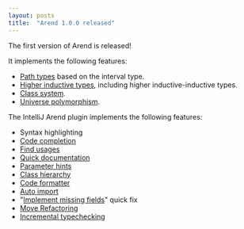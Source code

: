 ```yaml
---
layout: posts
title:  "Arend 1.0.0 released"
---
```


The first version of Arend is released!

It implements the following features:
* [Path types](/about/arend-features#path-types) based on the interval type.
* [Higher inductive types](/about/arend-features#higher-inductive-types), including higher inductive-inductive types.
* [Class system](/about/arend-features#class-system).
* [Universe polymorphism](/about/arend-features#universe-polymorphism).

The IntelliJ Arend plugin implements the following features:
* Syntax highlighting
* [Code completion](/about/intellij-features#code-completion)
* [Find usages](/about/intellij-features#find-usages)
* [Quick documentation](/about/intellij-features#quick-documentation)
* [Parameter hints](/about/intellij-features#parameter-hints)
* [Class hierarchy](/about/intellij-features#class-hierarchy)
* [Code formatter](/about/intellij-features#code-formatter)
* [Auto import](/about/intellij-features#auto-import)
* "[Implement missing fields](/about/intellij-features#implement-missing-fields)" quick fix
* [Move Refactoring](/about/intellij-features#move-refactoring)
* [Incremental typechecking](/about/intellij-features#typechecking)
